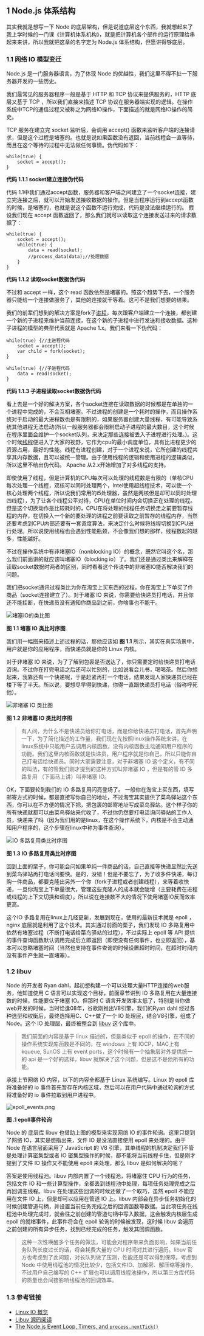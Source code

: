 ## 1 Node.js 体系结构

其实我就是想写一下 Node 的底层架构，但是说道底层这个东西，我就想起来了我上学时候的一门课《计算机体系机构》，就是把计算机各个部件的运行原理给串起来来讲，所以我就把这章的名字定为 Node.js 体系结构，但愿讲得够底层。

### 1.1 网络 IO 模型变迁

Node.js 是一门服务器语言，为了体现 Node 的优越性，我们这里不得不扯一下服务器开发的一些历史。

我们最常见的服务器程序一般是基于 HTTP 和 TCP 协议来提供服务的，HTTP 底层又基于 TCP ，所以我们直接来描述 TCP 协议在服务器端实现的逻辑。在操作系统中TCP的通信过程又被称之为网络IO操作，下面描述的就是网络IO操作的简史。

TCP 服务在建立完 socket 监听后，会调用 accept() 函数来监听客户端的连接请求，但是这个过程是堵塞的。也就是说如果函数没有返回，当前线程会一直等待，而且在这个等待的过程中无法做任何事情。伪代码如下：

```
while(true) {
    socket = accept();
}
```

**代码 1.1.1 socket建立连接伪代码**

代码 1.1中我们通过accept函数，服务器和客户端之间建立了一个socket连接，建立完连接之后，就可以开始发送接收数据的操作。但是当程序运行到accept函数的时候，是堵塞的，也就是说这个函数不运行完成，代码是没法继续运行的。
假设我们现在 accept 函数返回了，那么我们就可以读取这个连接发送过来的请求数据了：

```
while(true) {
    socket = accept();
    while(true) {
        data = read(socket);
        //process_data(data);//处理数据
    }
}
```

**代码 1.1.2 读取socket数据伪代码**

不过和 accept 一样，这个 read 函数依然是堵塞的。照这个趋势下去，一个服务器只能给一个连接做服务了，其他的连接就干等着。这可不是我们想要的结果。

我们的前辈们想到的解决方案是fork子[进程](https://zh.wikipedia.org/wiki/%E8%A1%8C%E7%A8%8B)，每次跟客户端建立一个连接，都创建一个新的子进程来维护当前连接，在这个新的子进程中进行发送和接收数据。这种子进程的模型的典型代表就是 Apache 1.x。我们来看一下伪代码：

```
while(true) {//主进程代码
    socket = accept();
    var child = fork(socket);
}

while(true) {//子进程代码
    data = read(socket);
}
```

**代码 1.1.3 子进程读取socket数据伪代码**

看上去是一个好的解决方案，各个socket连接在读取数据的时候都是在单独的一个进程中完成的，不会互相堵塞。不过进程的创建是一个耗时的操作，而且操作系统对于启动的最大进程数也是有限制的，如果服务器创建大量线程，有可能导致系统其他进程无法启动(所以一般服务器都会限制启动子进程的最大数目，这个时候在程序里面会维护一个socket队列，来决定那些连接被丢入子进程进行处理。)。这个时候[线程](https://zh.wikipedia.org/wiki/%E7%BA%BF%E7%A8%8B)便进入了大家的视野，它作为cpu的最小调度单位，具有比进程更少的资源占用，最好的性能。线程有进程创建，对于一个进程来说，它所创建的线程共享其内存数据，且可以被统一管理。由于使用线程的逻辑和使用进程的逻辑类似，所以这里不给出伪代码。 Apache 从2.x开始增加了对多线程的支持。  

即使使用了线程，但是计算机的CPU每次可以处理的线程数是有限的（单核CPU每次处理一个线程，双核可以同时处理两个，Intel使用超线程技术，可以使一个核心处理两个线程，所以说我们常用的i5处理器，虽然是两核但是却可以同时处理四线程），为了让各个线程公平对待，CPU在单位时间内会切换正在处理的线程。但是这个切换动作是比较耗时的，CPU在将处理的线程任务切换走之前要暂存线程的内存，在切换入一个新的要处理的进程之前要读取之前暂存的线程内存，当然还要考虑到CPU内部还要有一套调度算法，来决定什么时候将线程切换到CPU进行处理。所以说使用线程也会遇到性能瓶颈，不会像我们想的那样，线程数起的越多，性能越好。

不过在操作系统中有非堵塞IO（nonblocking IO）的概念，既然它叫这个名，那么我们前面讲的就应该叫堵塞IO（blocking io）了。我们还是通过类比来解释在读取socket数据时两者的区别，同时看看这个传说中的非堵塞IO能否解决我们的问题。

我们把socket通讯过程类比为你在淘宝上买东西的过程，你在淘宝上下单买了件商品（socket连接建立了）。对于堵塞 IO 来说，你需要给快递员打电话，并且你还不能挂断，在快递员没有通知你商品到之前，你啥事也不能干。

![堵塞IO的类比图](images/block_io.png)

**图 1.1 堵塞 IO 类比时序图**

我们用一幅图来描述上述过程的话，那他应该如 **图 1.1** 所示，其实在真实场景中，用户就是你的应用程序，而快递员就是你的 Linux 内核。

对于非堵塞 IO 来说，为了了解到包裹是否送达了，你只需要定时给快递员打电话咨询。不过你在打完电话之后还可以忙别的，比如说看会儿书，喝喝茶。然后你想起来，我靠还有一个快递呢，于是赶紧再打一个电话，结果发现人家快递员已经在楼下等了半天。所以说，要想尽早得到快递，你得一直跟快递员打电话（俗称呼死他）。

![非堵塞 IO 类比图](images/none_block_io.png)

**图 1.2 非堵塞 IO 类比时序图**

> 有人问，为什么不是快递员给你打电话，而是你给快递员打电话，首先声明一下，为了简化描述的工作量，我们现在先按照linux操作系统来讲，在linux系统中只能用户去调用内核函数，没有内核函数主动通知用户程序的功能。我们这里内核函数就是快递员，用户程序就是你自己，所以只能你自己打电话给快递员。同时大家需要注意，对于非堵塞 IO 这个定义，有不同的叫法，有的管我们刚才提到的这种方式叫非堵塞 IO ，但是有的管 IO 多路复用 （下面马上讲）叫非堵塞 IO。

OK，下面要轮到我们的 IO 多路复用闪亮登场了。 一般你在淘宝上买东西，填写邮寄方式的时候，都是直接写你自己的地址，不过淘宝其实提供了菜鸟驿站这个东西，你可以在不方便的情况下把，把包裹的邮寄地址写成菜鸟驿站。这个样子你的所有快递就都可以由菜鸟驿站来代收了，不过你仍然要打电话询问驿站的工作人员，快递来了吗（因为我们用的是linux，在这个操作系统下，内核是不会主动通知用户程序的，这个步骤在linux中称为事件查询）。

![IO 多路复用类比时序图](images/multi_io.png)

**图 1.3 IO 多路复用类比时序图**

回到上面的栗子，你可能会问如果单纯一件商品的话，自己直接等快递显然比先送到菜鸟驿站再打电话问要快。是的，没错！但是不要忘了，为了收多件快递，每订购一件商品，都要克隆出另外一个你（fork子进程或者创建线程），来等着收快递，一旦你淘宝上下单量很大，管理这些克隆人的成本就会陡增（主要耗费在进程或线程的上下文切换和调度）。所以说在连接数不大的情况下使用堵塞IO反而效率更高。

这个IO 多路复用在linux上几经更新，发展到现在，使用的最新技术就是 epoll ，nginx 底层就是利用了这个技术。其实通过前面的栗子，我们发现 IO 多路复用中依然有堵塞过程（不断打电话给菜鸟驿站的过程），不过实际上 epoll 等 API 提供的事件查询函数默认调用完成后立即返回（即使没有任何事件，也立即返回），基本可以忽略堵塞时间（当然也支持在事件查询的时候设置超时时间，在超时时间内没有事件产生就一直堵塞）。

### 1.2 libuv

Node 的开发者 Ryan dahl，起初想构建一个可以处理大量HTTP连接的web服务，他知道使用 C 语言可以实现这个目标，前面章节讲到 IO 多路复用在大量连接数的时候，性能要优于堵塞 IO。但那时 C 语言开发效率太低了，特别是当你做web开发的时候，当时恰逢08年，谷歌刚推出V8引擎，我们的Ryan dahl 经过各种选型和权衡后，最终选择用C、C++做了一个 IO 处理层，结合V8引擎，组成了 Node。这个 IO 处理层，最终被整合到 [libuv](https://github.com/libuv/libuv) 这个库中。

> 我们前面的内容是基于 linux 描述的，但是类似于 epoll 的操作，在不同的操作系统实现库函数是不同的，在 windows 上有 IOCP，MAC上有 kqueue, SunOS 上有 event ports，这个时候有一个抽象层对外提供统一的 api 是一个好的选择，libuv 就解决了这个问题，但是这不是他所有的功能。

承接上节网络 IO 内容，以下的内容全都基于 Linux 系统编写。Linux 的 epoll 库将准备好的 io 事件首先暂存在内核区域，然后可以在用户代码中通过轮询的方式将准备好的 io 事件拉取到用户进程中。

![epoll_events.png](images/epoll_events.png)

**图 .1 epoll事件轮询**

Node 的 底层库 libuv 也借助上图的模型来实现网络 IO 的事件轮询。这里只提到了网络 IO，其实是想指出来，文件 IO 是没法直接使用 epoll 来处理的。由于 Node 在语言层面采用了 JavaScript 的 V8 引擎，其单线程的机制决定我们不管是处理计算密集型或者 IO 密集型操作的时候，都不能将当前线程卡住，但是刚才提到了文件 IO 操作又不能使用 epoll 来处理，那么 libuv 是如何解决的呢？

答案是使用线程池。libuv 内部内置了一个线程池，将堵塞住 CPU 行为的任务，包括文件 IO 和一些计算型操作，全都丢到线程池中处理，每项任务处理完成之后再回调主线程。libuv 在处理这些回调的时候还做了一个取巧，虽然 epoll 不能应用在文件 IO 上，但是却可以应用在管道 IO 上。libuv 内部会在异步任务初始化的时候创建管道句柄，并设置当前任务完成之后的回调函数等数据。当此项任务在线程池中处理完成时，就会往之前创建的管道句柄中写入数据，这会触发内核层生成 epoll 的就绪事件，此事件将会在 epoll 轮询的时候被发现，这时候 libuv 会遍历之前创建的所有异步任务，找到已经完成的任务，触发其回调函数。

> 这种一次性唤醒多个任务的做法，可能会对程序带来负面影响，如果当前任务队列长度过长的话，将会耗费大量的 CPU 时间对其进行遍历。libuv 官方也考虑到了此问题，对长队列做了压测，性能还是可以得到保障。考虑到 Node 中使用线程池的情况比较少，包括文件IO、加解密、解压缩等操作，不过用户自己编写的 C++ 扩展也可以调用线程池操作，所以第三方库代码的质量也会间接影响线程池的回调效率。

### 1.3 参考链接

- [Linux IO 概览](https://blog.lucode.net/linux/linux-io-overview.html)
- [Libuv 源码阅读](http://masutangu.com/2016/10/13/libuv-source-code/)
- [The Node.js Event Loop, Timers, and `process.nextTick()`](https://nodejs.org/en/docs/guides/event-loop-timers-and-nexttick/)
